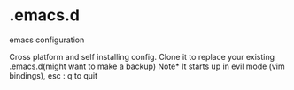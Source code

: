 # .emacs.d
emacs configuration

Cross platform and self installing config. 
Clone it  to replace your existing .emacs.d(might want to make a backup) 
Note* It starts up in evil mode (vim bindings), esc : q to quit
